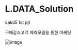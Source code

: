 # L.DATA_Solution
cakd5 1st pjt

구매감소고객 예측모델을 통한 마케팅

![image](https://user-images.githubusercontent.com/96643911/181425501-15e76061-eafd-4063-a8e0-d7e11a639baf.png)

